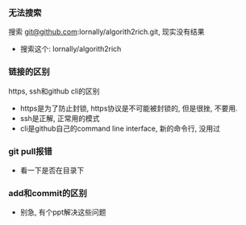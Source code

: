 ### 无法搜索
搜索 git@github.com:lornally/algorith2rich.git, 现实没有结果
- 搜索这个: lornally/algorith2rich

### 链接的区别
https, ssh和github cli的区别
- https是为了防止封锁, https协议是不可能被封锁的, 但是很挫, 不要用.
- ssh是正解, 正常用的模式
- cli是github自己的command line interface, 新的命令行, 没用过

### git pull报错
- 看一下是否在目录下


### add和commit的区别
- 别急, 有个ppt解决这些问题